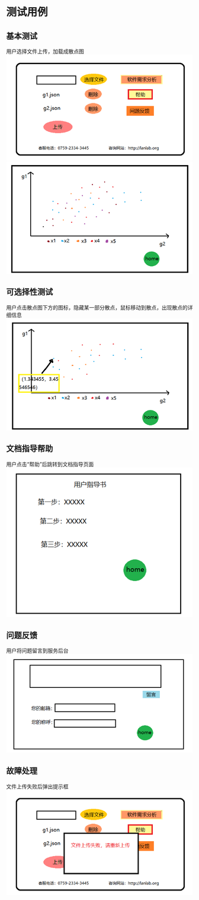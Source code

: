 # 测试用例
## 基本测试
   用户选择文件上传，加载成散点图    
  ![home](https://raw.githubusercontent.com/bananahab/System/master/docs/image/homePage.png)  
  ![defaultSelected](https://raw.githubusercontent.com/bananahab/System/master/docs/image/page1.png)  
## 可选择性测试
   用户点击散点图下方的图标，隐藏某一部分散点，鼠标移动到散点，出现散点的详细信息    
   ![selected](https://raw.githubusercontent.com/bananahab/System/master/docs/image/page2.png)  
## 文档指导帮助
   用户点击“帮助”后跳转到文档指导页面  
   ![help](https://raw.githubusercontent.com/bananahab/System/master/docs/image/page4.png)  
## 问题反馈
   用户将问题留言到服务后台  
   ![request](https://raw.githubusercontent.com/bananahab/System/master/docs/image/page3.png)  
## 故障处理
   文件上传失败后弹出提示框  
   ![error](https://raw.githubusercontent.com/bananahab/System/master/docs/image/errorPage.png)  
